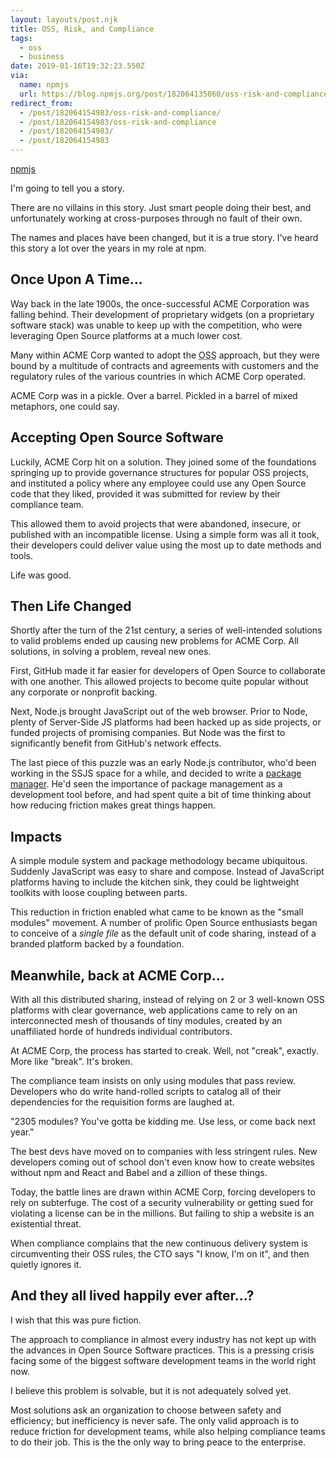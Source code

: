 ```yaml
---
layout: layouts/post.njk
title: OSS, Risk, and Compliance
tags:
  - oss
  - business
date: 2019-01-16T19:32:23.550Z
via:
  name: npmjs
  url: https://blog.npmjs.org/post/182064135060/oss-risk-and-compliance
redirect_from:
  - /post/182064154983/oss-risk-and-compliance/
  - /post/182064154983/oss-risk-and-compliance
  - /post/182064154983/
  - /post/182064154983
---
```


[npmjs](https://blog.npmjs.org/post/182064135060/oss-risk-and-compliance)

I'm going to tell you a story.

There are no villains in this story.  Just smart people doing their
best, and unfortunately working at cross-purposes through no fault of
their own.

The names and places have been changed, but it is a true story.  I've
heard this story a lot over the years in my role at
npm.

## Once Upon A Time...

Way back in the late 1900s, the once-successful ACME Corporation was
falling behind. Their development of proprietary widgets (on a
proprietary software stack) was unable to keep up with the
competition, who were leveraging Open Source platforms at a much lower
cost.

Many within ACME Corp wanted to adopt the <abbr title="Open Source
Software">OSS</abbr> approach, but they were bound by a multitude of
contracts and agreements with customers and the regulatory rules of
the various countries in which ACME Corp operated.

ACME Corp was in a pickle.  Over a barrel.  Pickled in a barrel of
mixed metaphors, one could say.

## Accepting Open Source Software

Luckily, ACME Corp hit on a solution. They joined some of the
foundations springing up to provide governance structures for popular
OSS projects, and instituted a policy where any employee could use any
Open Source code that they liked, provided it was submitted for review
by their compliance team.

This allowed them to avoid projects that were abandoned, insecure, or
published with an incompatible license. Using a simple form was all it
took, their developers could deliver value using the most up to date
methods and tools.

Life was good.

## Then Life Changed

Shortly after the turn of the 21st century, a series of well-intended
solutions to valid problems ended up causing new problems for ACME
Corp.  All solutions, in solving a problem, reveal new ones.

First, GitHub made it far easier for developers of Open Source to
collaborate with one another. This allowed projects to become quite
popular without any corporate or nonprofit backing.

Next, Node.js brought JavaScript out of the web browser. Prior to
Node, plenty of Server-Side JS platforms had been hacked up as side
projects, or funded projects of promising companies.  But Node was the
first to significantly benefit from GitHub's network effects.

The last piece of this puzzle was an early Node.js contributor, who'd
been working in the SSJS space for a while, and decided to write a
[package manager](https://www.npmjs.com). He'd seen the importance of
package management as a development tool before, and had spent quite a
bit of time thinking about how reducing friction makes great things
happen.

## Impacts

A simple module system and package methodology became ubiquitous.
Suddenly JavaScript was easy to share and compose.  Instead of
JavaScript platforms having to include the kitchen sink, they could be
lightweight toolkits with loose coupling between parts.

This reduction in friction enabled what came to be known as the "small
modules" movement. A number of prolific Open Source enthusiasts began
to conceive of a _single file_ as the default unit of code sharing,
instead of a branded platform backed by a foundation.

## Meanwhile, back at ACME Corp...

With all this distributed sharing, instead of relying on 2 or 3
well-known OSS platforms with clear governance, web applications came
to rely on an interconnected mesh of thousands of tiny modules,
created by an unaffiliated horde of hundreds individual contributors.

At ACME Corp, the process has started to creak. Well, not "creak",
exactly. More like "break". It's broken.

The compliance team insists on only using modules that pass review.
Developers who do write hand-rolled scripts to catalog all of their
dependencies for the requisition forms are laughed at.

"2305 modules? You've gotta be kidding me. Use less, or come back next
year."

The best devs have moved on to companies with less stringent rules.
New developers coming out of school don't even know how to create
websites without npm and React and Babel and a zillion of these
things.

Today, the battle lines are drawn within ACME Corp, forcing developers
to rely on subterfuge. The cost of a security vulnerability or getting
sued for violating a license can be in the millions. But failing to
ship a website is an existential threat.

When compliance complains that the new continuous delivery system is
circumventing their OSS rules, the CTO says "I know, I'm on it", and
then quietly ignores it.

## And they all lived happily ever after...?

I wish that this was pure fiction.

The approach to compliance in almost every industry has not kept up
with the advances in Open Source Software practices. This is a
pressing crisis facing some of the biggest software development teams
in the world right now.

I believe this problem is solvable, but it is not adequately solved
yet.

Most solutions ask an organization to choose between safety and
efficiency; but inefficiency is never safe. The only valid approach is
to reduce friction for development teams, while also helping
compliance teams to do their job.  This is the the only way to bring
peace to the enterprise.
